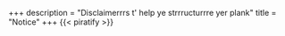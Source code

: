+++
description = "Disclaimerrrs t' help ye strrructurrre yer plank"
title = "Notice"
+++
{{< piratify >}}
